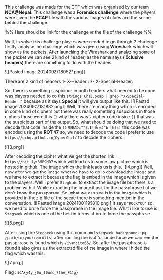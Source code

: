 
This challenge was made for the CTF which was organised by our team
**NCA@Nepal**. This challenge was a **Forensics challenge** where the players were given the **PCAP** file with the various images of clues and the scene behind the challenge.

%% Here should be link for the challenge or the file of the challenge %%

Well, to solve this challenge players were needed to go through 2 challenge firstly, analyse the challenge which was given using **Wireshark** which will show us the packets. After launching the Wireshark and analyzing some of the packet we can see 2 kind of header, as the name says **( Xclusive headers)** there are something to 
do with the headers. 

![[Pasted image 20240927180527.png]]

There are 2 kind of headers 
1- X-Header :
2- X-Special-Header:

So, there is something suspicious in both headers what needed to be done was players needed to do this ```strings Chal.pcap | grep "X-Special-Header:"```
because as it says **Special** it will give output like this.
![[Pasted image 20240927181832.png]]
Well, there are many thing which is encoded in come kind of ciphers but there was really something suspicious in those ciphers those were this `{}` why there was 2 cipher code inside `{}` that was the suspicious part of the output. So, what should be doing that we need to decode that code inside the `{}` `9EEADi^^3:E]` & `=J^b|!h|sf` this code was encoded using the **ROT 47** so, we need to decode the code i prefer to use `https://gchq.github.io/CyberChef/` to decode the ciphers.

![[3.png]]

After decoding the cipher what we get the shorten link `https://bit.ly/3MP9MD7` which will lead us to some raw picture which is hosted in github. The image which the link leads us is this.
![[4.png]]
Well, now after we get the image what we have to do is download the image and we have to extract it because the flag is embed in the image which is given to the players. Well i prefer `Steghide` to extract the image file but there is a problem with it. While extracting the image it ask for the passphrase but we don't know the passphrase. So, what we can see is in the image which is provided in the zip file of the scene there is something mention in the conversation.
![[Pasted image 20241001195810.png]]
It says `"ROCKYOU"` so, we need to brute force the passphrase in the image file. What i like to use is `Stegseek` which is one of the best in terms of brute force the passphrase. 

![[5.png]]

After using the `Stegseek` using this command  `stegseek background.jpg /path/to/your/wordlist` after running the tool for brute force we can see the passphrase is found which is `/ivancito65/`.
So, after the passphrase is found it also gives us the extracted file of the image in where i hided the flag which was this.

![[7.png]]

Flag : `NCA{y4y_y0u_f0und_7the_F14g}`
